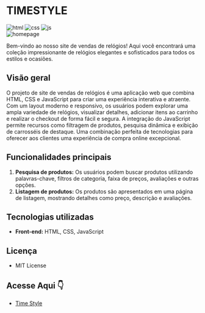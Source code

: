 # TIMESTYLE

<div>
    <img src="https://img.shields.io/badge/html5-%23E34F26.svg?style=for-the-badge&logo=html5&logoColor=white" alt="html">
    <img src="https://img.shields.io/badge/css3-%231572B6.svg?style=for-the-badge&logo=css3&logoColor=white" alt="css">
    <img src="https://img.shields.io/badge/javascript-%23323330.svg?style=for-the-badge&logo=javascript&logoColor=%23F7DF1E" alt="js">
</div>
<div> 
    <img src="https://i.imgur.com/gPAg8wf.png" alt="homepage"> 
</div>    



Bem-vindo ao nosso site de vendas de relógios! Aqui você encontrará uma coleção impressionante de relógios elegantes e sofisticados para todos os estilos e ocasiões. 

## Visão geral

O projeto de site de vendas de relógios é uma aplicação web que combina HTML, CSS e JavaScript para criar uma experiência interativa e atraente. Com um layout moderno e responsivo, os usuários podem explorar uma ampla variedade de relógios, visualizar detalhes, adicionar itens ao carrinho e realizar o checkout de forma fácil e segura. A integração do JavaScript permite recursos como filtragem de produtos, pesquisa dinâmica e exibição de carrosséis de destaque. Uma combinação perfeita de tecnologias para oferecer aos clientes uma experiência de compra online excepcional.

## Funcionalidades principais

1. **Pesquisa de produtos:** Os usuários podem buscar produtos utilizando palavras-chave, filtros de categoria, faixa de preços, avaliações e outras opções.
2. **Listagem de produtos:** Os produtos são apresentados em uma página de listagem, mostrando detalhes como preço, descrição e avaliações.

## Tecnologias utilizadas

- **Front-end:** HTML, CSS, JavaScript

  

## Licença

- MIT License

## Acesse Aqui 👇

- [Time Style](https://filipecrysthian.github.io/timestyle/)